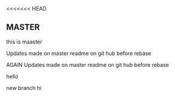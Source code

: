 <<<<<<< HEAD
## MASTER

this is maaster

Updates made on master readme on git hub before rebase

AGAIN Updates made on master readme on git hub before rebase

hello

new branch hi
